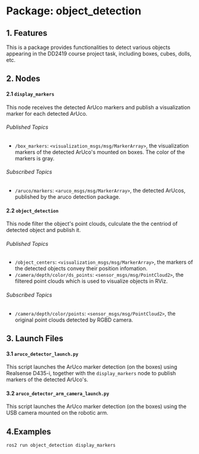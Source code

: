 # Package: object_detection

## 1. Features
This is a package provides functionalities to detect various objects appearing in the DD2419 course project task, including boxes, cubes, dolls, etc.

## 2. Nodes

#### 2.1 `display_markers`
This node receives the detected ArUco markers and publish a visualization marker for each detected ArUco.

###### Published Topics
- `/box_markers`: `<visualization_msgs/msg/MarkerArray>`, the visualization markers of the detected ArUco's mounted on boxes. The color of the markers is gray.

###### Subscribed Topics
- `/aruco/markers`: `<aruco_msgs/msg/MarkerArray>`, the detected ArUcos, published by the aruco detection package.

#### 2.2 `object_detection`
This node filter the object's point clouds, culculate the the centriod of detected object and publish it.

###### Published Topics
- `/object_centers`: `<visualization_msgs/msg/MarkerArray>`, the markers of the detected objects convey their position infomation. 
- `/camera/depth/color/ds_points`: `<sensor_msgs/msg/PointCloud2>`, the filtered point clouds which is used to visualize objects in RViz.

###### Subscribed Topics
- `/camera/depth/color/points`: `<sensor_msgs/msg/PointCloud2>`, the original point clouds detected by RGBD camera.

## 3. Launch Files
#### 3.1 `aruco_detector_launch.py`
This script launches the ArUco marker detection (on the boxes) using Realsense D435-i, together with the `display_markers` node to publish markers of the detected ArUco's.

#### 3.2 `aruco_detector_arm_camera_launch.py`
This script launches the ArUco marker detection (on the boxes) using the USB camera mounted on the robotic arm.

## 4.Examples
```bash
ros2 run object_detection display_markers
```
